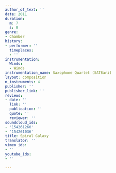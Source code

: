 ```yaml
---
author_of_text: ''
date: 2011
duration:
  m: 7
  s: 0
genre:
- Chamber
history:
- performer: ''
  timeplaces:
  - ''
instrumentation:
  Winds:
  - Winds
instrumentation_name: Saxophone Quartet (SATBari)
layout: composition
n_instruments: 4
publisher: ''
publisher_link: ''
reviews:
- date: ''
  link: ''
  publication: ''
  quote: ''
  reviewer: ''
soundcloud_ids:
- '154261260'
- '154261036'
title: Spiral Galaxy
translator: ''
vimeo_ids:
- ''
youtube_ids:
- ''

---
```

